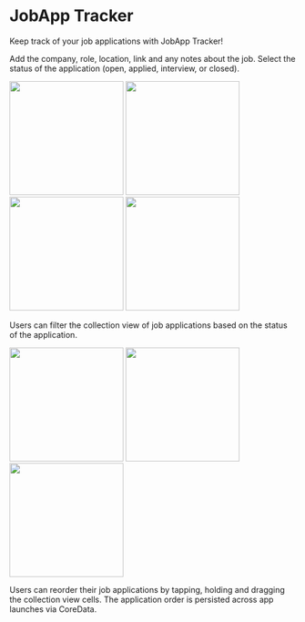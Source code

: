 # JobApp Tracker

Keep track of your job applications with JobApp Tracker!

Add the company, role, location, link and any notes about the job. Select the status of the application (open, applied, interview, or closed).
<p float="center">
<img src="https://user-images.githubusercontent.com/22801309/209336938-c3744ceb-c70b-482d-a8b5-470d2bd1b061.png" width="200">
<img src="https://user-images.githubusercontent.com/22801309/209336940-aeeff1ae-127c-48f0-8350-cdca13315ff0.png" width="200">
<img src="https://user-images.githubusercontent.com/22801309/209336941-6f1dd77e-2206-4a21-97e5-d1386036caac.png" width="200">
<img src="https://user-images.githubusercontent.com/22801309/209336942-8348a186-d6f5-45a6-937c-646d76290395.png" width="200">
</p>

Users can filter the collection view of job applications based on the status of the application.

<p float="center">
<img src="https://user-images.githubusercontent.com/22801309/209336943-10407cd8-41df-4183-b304-182441eb045d.png" width="200">
<img src="https://user-images.githubusercontent.com/22801309/209336945-66741f0b-d811-4b96-8002-18f09ca7e8d0.png" width="200">
<img src="https://user-images.githubusercontent.com/22801309/209336947-773d1334-7480-461a-a5e4-52bf5c48e63e.png" width="200">
</p>

Users can reorder their job applications by tapping, holding and dragging the collection view cells. The application order is persisted across app launches via CoreData.
